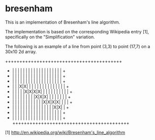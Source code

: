 bresenham
=========

This is an implementation of Bresenham's line algorithm.

The implementation is based on the corresponding Wikipedia entry [1], specifically on the "Simplification" variation.

The following is an example of a line from point (3,3) to point (17,7) on a 30x10 2d array.

+++++++++++++++++++++++++++++++++++++++++
+ | | | | | | | | | | | | | | | | | | | +
+ | | | | | | | | | | | | | | | | | | | +
+ | | | | | | | | | | | | | | | | | | | +
+ | | |X|X| | | | | | | | | | | | | | | +
+ | | | | |X|X|X|X| | | | | | | | | | | +
+ | | | | | | | | |X|X|X| | | | | | | | +
+ | | | | | | | | | | | |X|X|X|X| | | | +
+ | | | | | | | | | | | | | | | |X|X| | +
+ | | | | | | | | | | | | | | | | | | | +
+ | | | | | | | | | | | | | | | | | | | +
+++++++++++++++++++++++++++++++++++++++++


[1] http://en.wikipedia.org/wiki/Bresenham's_line_algorithm